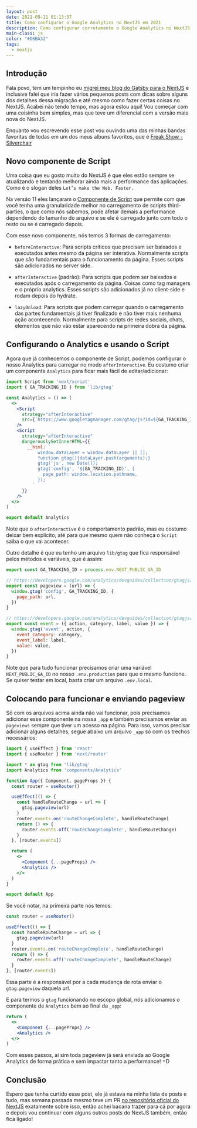 ```yaml
---
layout: post
date: 2021-09-11 01:13:57
title: Como configurar o Google Analytics no NextJS em 2021
description: Como configurar corretamente o Google Analytics no NextJS com o next/Script
main-class: js
color: "#D6BA32"
tags:
  - nextjs
---
```

## Introdução

Fala povo, tem um tempinho eu [migrei meu blog do Gatsby para o NextJS](https://willianjusten.com.br/migrei-meu-blog-do-gatsby-para-o-nextjs) e inclusive falei que iria fazer vários pequenos posts com dicas sobre alguns dos detalhes dessa migração e até mesmo como fazer certas coisas no NextJS. Acabei não tendo tempo, mas agora estou aqui! Vou começar com uma coisinha bem simples, mas que teve um diferencial com a versão mais nova do NextJS.

Enquanto vou escrevendo esse post vou ouvindo uma das minhas bandas favoritas de todas em um dos meus albuns favoritos, que é [Freak Show - Silverchair](https://open.spotify.com/album/511p6iaCuK8Sr0BYdpcfkq?si=e9lY9trvQJyJ5fhhdAO8WQ&dl_branch=1)

## Novo componente de Script

Uma coisa que eu gosto muito do NextJS é que eles estão sempre se atualizando e tentando melhorar ainda mais a performance das aplicações. Como é o slogan deles `Let’s make the Web. Faster.`

Na versão 11 eles lançaram o [Componente de Script](https://nextjs.org/docs/basic-features/script) que permite com que você tenha uma granularidade melhor no carregamento de scripts third-parties, o que como nós sabemos, pode afetar demais a performance dependendo do tamanho do arquivo e se ele é carregado junto com todo o resto ou se é carregado depois.

Com esse novo componente, nós temos 3 formas de carregamento:

- `beforeInteractive`: Para scripts críticos que precisam ser baixados e executados antes mesmo da página ser interativa. Normalmente scripts que são fundamentais para o funcionamento da página. Esses scripts são adicionados no server side.

- `afterInteractive` (padrão): Para scripts que podem ser baixados e executados após o carregamento da página. Coisas como tag managers e o próprio analytics. Esses scripts são adicionados já no client-side e rodam depois do hydrate.

- `lazyOnload`: Para scripts que podem carregar quando o carregamento das partes fundamentais já tiver finalizado e não tiver mais nenhuma ação acontecendo. Normalmente para scripts de redes sociais, chats, elementos que não vão estar aparecendo na primeira dobra da página.

## Configurando o Analytics e usando o Script

Agora que já conhecemos o componente de Script, podemos configurar o nosso Analytics para carregar no modo `afterInteractive`. Eu costumo criar um componente `Analytics` para ficar mais fácil de editar/adicionar:

```jsx
import Script from 'next/script'
import { GA_TRACKING_ID } from 'lib/gtag'

const Analytics = () => (
  <>
    <Script
      strategy="afterInteractive"
      src={`https://www.googletagmanager.com/gtag/js?id=${GA_TRACKING_ID}`}
    />
    <Script
      strategy="afterInteractive"
      dangerouslySetInnerHTML={{
        __html: `
            window.dataLayer = window.dataLayer || [];
            function gtag(){dataLayer.push(arguments);}
            gtag('js', new Date());
            gtag('config', '${GA_TRACKING_ID}', {
              page_path: window.location.pathname,
            });
          `
      }}
    />
  </>
)

export default Analytics
```

Note que o `afterInteractive` é o comportamento padrão, mas eu costumo deixar bem explícito, até para que mesmo quem não conheça o `Script` saiba o que vai acontecer.

Outro detalhe é que eu tenho um arquivo `lib/gtag` que fica responsável pelos métodos e variáveis, que é assim:

```jsx
export const GA_TRACKING_ID = process.env.NEXT_PUBLIC_GA_ID

// https://developers.google.com/analytics/devguides/collection/gtagjs/pages
export const pageview = (url) => {
  window.gtag('config', GA_TRACKING_ID, {
    page_path: url,
  })
}

// https://developers.google.com/analytics/devguides/collection/gtagjs/events
export const event = ({ action, category, label, value }) => {
  window.gtag('event', action, {
    event_category: category,
    event_label: label,
    value: value,
  })
}
``` 

Note que para tudo funcionar precisamos criar uma variável `NEXT_PUBLIC_GA_ID` no nosso `.env.production` para que o mesmo funcione. Se quiser testar em local, basta criar um arquivo `.env.local`.

## Colocando para funcionar e enviando pageview

Só com os arquivos acima ainda não vai funcionar, pois precisamos adicionar esse componente na nossa `_app` e também precisamos enviar as `pageviews` sempre que tiver um acesso na página. Para isso, vamos precisar adicionar alguns detalhes, segue abaixo um arquivo `_app` só com os trechos necessários:

```jsx
import { useEffect } from 'react'
import { useRouter } from 'next/router'

import * as gtag from 'lib/gtag'
import Analytics from 'components/Analytics'

function App({ Component, pageProps }) {
  const router = useRouter()

  useEffect(() => {
    const handleRouteChange = url => {
      gtag.pageview(url)
    }
    router.events.on('routeChangeComplete', handleRouteChange)
    return () => {
      router.events.off('routeChangeComplete', handleRouteChange)
    }
  }, [router.events])

  return (
    <>
      <Component {...pageProps} />
      <Analytics />
    </>
  )
}

export default App

```

Se você notar, na primeira parte nós temos:

```jsx
const router = useRouter()

useEffect(() => {
  const handleRouteChange = url => {
    gtag.pageview(url)
  }
  router.events.on('routeChangeComplete', handleRouteChange)
  return () => {
    router.events.off('routeChangeComplete', handleRouteChange)
  }
}, [router.events])
```

Essa parte é a responsável por a cada mudança de rota enviar o `gtag.pageview` daquela url.

E para termos o `gtag` funcionando no escopo global, nós adicionamos o componente de `Analytics` bem ao final da `_app`:

```jsx
return (
  <>
    <Component {...pageProps} />
    <Analytics />
  </>
)
```

Com esses passos, aí sim toda pageview já será enviada ao Google Analytics de forma prática e sem impactar tanto a performance! =D

## Conclusão

Espero que tenha curtido esse post, ele já estava na minha lista de posts e tudo, mas semana passada mesmo teve um PR [no repositório oficial do NextJS](https://github.com/vercel/next.js/pull/27674) exatamente sobre isso, então achei bacana trazer para cá por agora e depois vou continuar com alguns outros posts do NextJS também, então fica ligado!